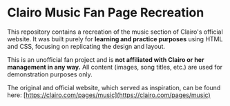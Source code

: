 # Clairo Music Fan Page Recreation

This repository contains a recreation of the music section of Clairo's official website. It was built purely for **learning and practice purposes** using HTML and CSS, focusing on replicating the design and layout.

This is an unofficial fan project and is **not affiliated with Clairo or her management in any way.** All content (images, song titles, etc.) are used for demonstration purposes only.

The original and official website, which served as inspiration, can be found here:
[https://clairo.com/pages/music](https://clairo.com/pages/music)
